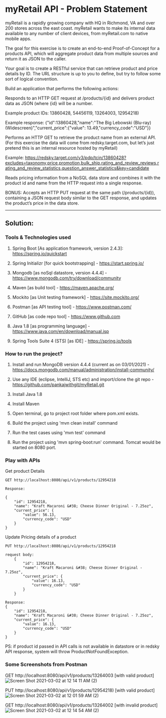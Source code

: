 # myRetail API - Problem Statement

myRetail is a rapidly growing company with HQ in Richmond, VA and over 200 stores across the east coast. myRetail wants to make its internal data available to any number of client devices, from myRetail.com to native mobile apps.

The goal for this exercise is to create an end-to-end Proof-of-Concept for a products API, which will aggregate product data from multiple sources and return it as JSON to the caller. 

Your goal is to create a RESTful service that can retrieve product and price details by ID. The URL structure is up to you to define, but try to follow some sort of logical convention.

Build an application that performs the following actions: 

Responds to an HTTP GET request at /products/{id} and delivers product data as JSON (where {id} will be a number. 

Example product IDs: 13860428, 54456119, 13264003, 12954218) 

Example response: {"id":13860428,"name":"The Big Lebowski (Blu-ray) (Widescreen)","current_price":{"value": 13.49,"currency_code":"USD"}}

Performs an HTTP GET to retrieve the product name from an external API. (For this exercise the data will come from redsky.target.com, but let’s just pretend this is an internal resource hosted by myRetail)

Example: https://redsky.target.com/v3/pdp/tcin/13860428?excludes=taxonomy,price,promotion,bulk_ship,rating_and_review_reviews,rating_and_review_statistics,question_answer_statistics&key=candidate 

Reads pricing information from a NoSQL data store and combines it with the product id and name from the HTTP request into a single response.

BONUS: Accepts an HTTP PUT request at the same path (/products/{id}), containing a JSON request body similar to the GET response, and updates the product’s price in the data store.

*********************************************************************************************************************************
## __Solution:__

### __Tools & Technologies used__
1. Spring Boot [As application framework, version 2.4.3]: https://spring.io/quickstart

2. Spring Initializr [for quick bootstrapping] - https://start.spring.io/

3. Mongodb [as noSql datastore, version 4.4.4] - https://www.mongodb.com/try/download/community

4. Maven [as build tool] - https://maven.apache.org/

5. Mockito [as Unit testing framework] - https://site.mockito.org/

6. Postman [as API testing tool] - https://www.postman.com/

7. GitHub [as code repo tool] - https://www.github.com

8. Java 1.8 [as programming language] - https://www.java.com/en/download/manual.jsp

9. Spring Tools Suite 4 (STS) [as IDE] - https://spring.io/tools

### __How to run the project?__
1. Install and run MongoDB version 4.4.4 (current as on 03/01/2021) - https://docs.mongodb.com/manual/administration/install-community/

2. Use any IDE (eclipse, IntelliJ, STS etc) and import/clone the git repo - https://github.com/pankajwithgit/myRetail.git

4. Install Java 1.8

5. Install Maven

6. Open terminal, go to project root folder where pom.xml exists.

7. Build the project using 'mvn clean install' command

8. Run the test cases using 'mvn test' command

9. Run the project using 'mvn spring-boot:run' command. Tomcat would be started on 8080 port.

### __Play with APIs__

Get product Details

    GET http://localhost:8080/api/v1/products/12954218

    Response:

    {
        "id": 12954218,
        "name": "Kraft Macaroni &#38; Cheese Dinner Original - 7.25oz",
        "current_price": {
            "value": 56.13,
            "currency_code": "USD"
        }   
    }

Update Pricing details of a product

    PUT http://localhost:8080/api/v1/products/12954218

    request body:
        {
            "id": 12954218,
            "name": "Kraft Macaroni &#38; Cheese Dinner Original - 7.25oz",
            "current_price": {
                "value": 16.13,
                "currency_code": "USD"
            }
        }

    Response:
    {
        "id": 12954218,
        "name": "Kraft Macaroni &#38; Cheese Dinner Original - 7.25oz",
        "current_price": {
            "value": 16.13,
            "currency_code": "USD"
        }
    }

PS: if product id passed in API calls is not available in datastore or in redsky API response, system will throw ProductNotFoundException.

### __Some Screenshots from Postman__
GET http://localhost:8080/api/v1/products/13264003 [with valid product]
![Screen Shot 2021-03-02 at 12 14 11 AM (2)](https://user-images.githubusercontent.com/11853379/109601431-ddfabe00-7aec-11eb-8b6c-250401dd2ea3.png)


PUT http://localhost:8080/api/v1/products/12954218) [with valid product]
![Screen Shot 2021-03-02 at 12 01 59 AM (2)](https://user-images.githubusercontent.com/11853379/109600939-0afaa100-7aec-11eb-9324-4aa34a3e584c.png)


GET http://localhost:8080/api/v1/products/13264002 [with invalid product]
![Screen Shot 2021-03-02 at 12 14 54 AM (2)](https://user-images.githubusercontent.com/11853379/109601498-f965c900-7aec-11eb-8cc0-0168095e3234.png)


